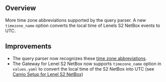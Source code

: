 ## Overview

More time zone abbreviations supported by the query parser. 
A new `timezone_name` option converts the local time of Lenels S2 NetBox events to UTC.


## Improvements

- The query parser now recognizes these [time zone abbreviations](https://help.camio.com/hc/en-us/articles/20287419628564).
- The Gateway for Lenel S2 NetBox now supports `timezone_name` option in `values.yaml` to convert the local time of the S2 NetBox into UTC (see [Camio Setup for Lenel S2 NetBox](https://help.camio.com/hc/en-us/articles/11586826675476-Camio-User-Guide-for-Lenel-S2-NetBox-Real-time-video-search#h_01GM8VJ5W96KVP1KW3J7JNMDDT))
